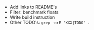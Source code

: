 * Add links to README's
* Filter: benchmark floats
* Write build instruction
* Other TODO's: `grep -nrE 'XXX|TODO' .`

